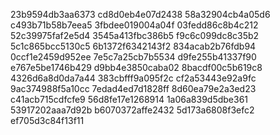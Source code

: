 23b9594db3aa6373
cd8d0eb4e07d2438
58a32904cb4a05d6
c493b71b58b7eea5
3fbdee019004a04f
03fedd86c8b4c212
52c39975faf2e5d4
3545a413fbc386b5
f9c6c099dc8c35b2
5c1c865bcc5130c5
6b1372f6342143f2
834acab2b76fdb94
0ccf1e2459d952ee
7e5c7a25cb7b5534
d9fe255b41337f90
e767e5be1746b429
d9bb4e3850caba02
8bacdf00c5b619c8
4326d6a8d0da7a44
383cbfff9a095f2c
cf2a53443e92a9fc
9ac374988f5a10cc
7edad4ed7d1828ff
8d60ea79e2a3ed23
c41acb715cdfcfe9
56d8fe17e1268914
1a06a839d5dbe361
53917202aaa7d92b
b6070372affe2432
5d173a6808f3efc2
ef705d3c84f13f11
